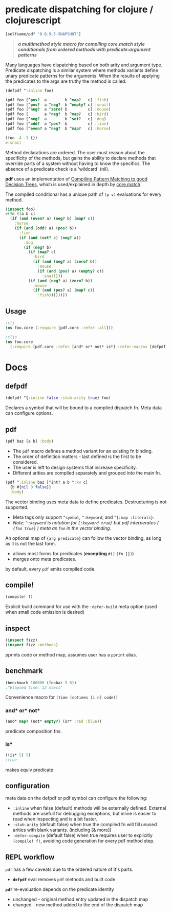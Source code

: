 # predicate dispatching for clojure / clojurescript

```clj
[selfsame/pdf "0.0.9.5-SNAPSHOT"]
```

> _***a multimethod style macro for compiling core.match style conditionals from ordered methods with predicate:argument patterns***_

Many languages have dispatching based on both arity and argument type.  Predicate dispatching is a similar system where methods variants define unary predicate patterns for the arguments.  When the results of applying the predicates to the args are truthy the method is called.

```clj
(defpdf ^:inline foo)

(pdf foo [^pos?  a        b ^map?   c] :fish)
(pdf foo [^pos?  a ^neg?  b ^empty? c] :snail)
(pdf foo [^neg?  a ^zero? b         c] :mouse)
(pdf foo [       a ^neg?  b ^map?   c] :bird)
(pdf foo [^neg?  a        b ^set?   c] :dog)
(pdf foo [^odd?  a ^pos?  b         c] :lion)
(pdf foo [^even? a ^neg?  b ^map?   c] :horse)

(foo -4 -1 {})
>:snail
```

Method declarations are ordered. The user must reason about the specificity of the methods, but gains the ability to declare methods that override parts of a system without having to know the specifics. The absence of a predicate check is a 'wildcard' (nil).

**pdf** uses an implementation of [Compiling Pattern Matching to good Decision Trees](http://www.cs.tufts.edu/~nr/cs257/archive/luc-maranget/jun08.pdf), which is used/explained in depth by [core.match](https://github.com/clojure/core.match/wiki/Understanding-the-algorithm).  

The compiled conditional has a unique path of ```(p v)``` evaluations for every method.

```clj
(inspect foo)
>(fn ([a b c]
  (if (and (even? a) (neg? b) (map? c))
    :horse
    (if (and (odd? a) (pos? b))
      :lion
      (if (and (set? c) (neg? a))
        :dog
        (if (neg? b)
          (if (map? c)
            :bird
            (if (and (neg? a) (zero? b))
              :mouse
              (if (and (pos? a) (empty? c)) 
                :snail)))
          (if (and (neg? a) (zero? b))
            :mouse 
            (if (and (pos? a) (map? c)) 
              :fish))))))))
```


## Usage
```clj
;clj
(ns foo.core (:require [pdf.core :refer :all]))

;cljs
(ns foo.core 
  (:require [pdf.core :refer [and* or* not* is*] :refer-macros [defpdf pdf compile! inspect benchmark]]))
```


# Docs

## defpdf 
```clj
(defpdf ^{:inline false :stub-arity true} foo)
```
Declares a symbol that will be bound to a compiled dispatch fn.  Meta data can configure options.

## pdf
```clj
(pdf baz [a b] :body)
```

* The ```pdf``` macro defines a method variant for an existing fn binding.  
* The order of definition matters - last defined is the first to be considered.  
* The user is left to design systems that increase specificity.
* Different arities are compiled separately and grouped into the main fn. 

```clj
(pdf ^:inline baz [^int? a b ^:kw c]
  {b #{nil 0 false}}
  :body)
```
The vector binding uses meta data to define predicates.  Destructuring is not supported. 

  * Meta tags only support ```^symbol```, ```^:keyword```, and ```^{:map :literals}```.
  * _Note: ```^:keyword``` is notation for ```{:keyword true}``` but pdf interperates ( ```{foo true}``` ) meta as ```foo``` in the vector binding._

An optional map of `{arg predicate}` can follow the vector binding, as long as it is not the last form. 

   * allows most forms for predicates (**excepting** `#()` `(fn [])`)
   * merges onto meta predicates.

by default, every `pdf` emits compiled code.

## compile!
```clj
(compile! f)
```
Explicit build command for use with the `:defer-build` meta option (used when small code emission is desired)

## inspect
```clj
(inspect fizz)
(inspect fizz :methods)
```
pprints code or method map, assumes user has a `pprint` alias.

## benchmark
```clj
(benchmark 100000 (foobar 5 8))
;"Elapsed time: 13 msecs"
```
Convenience macro for `(time (dotimes [i n] code))` 

### and* or* not*
```clj
(and* map? (not* empty?) (or* :red :blue))
```
predicate composition fns.

### is*
```clj
((is* 5) 5)
;true
```
makes equiv predicate

## configuration

meta data on the defpdf or pdf symbol can configure the following:

* `:inline` when false (default) methods will be externally defined.  External methods are usefull for debugging exceptions, but inline is easier to read when inspecting and is a bit faster.
* `:stub-arity` (default false) when true the compiled fn will fill unused arities with blank variants. (including [& more])
* `:defer-compile` (default false) when true requires user to explicitly `(compile! f)`, avoiding code generation for every pdf method step.


## REPL workflow 

`pdf` has a few caveats due to the ordered nature of it's parts. 

* **`defpdf`** eval removes `pdf` methods and built code

**`pdf`** re-evaluation depends on the predicate identity
  * unchanged - original method entry updated in the dispatch map
  * changed - new method added to the end of the dispatch map
